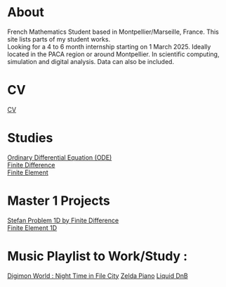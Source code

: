 # About  

French Mathematics Student based in Montpellier/Marseille, France.
This site lists parts of my student works.  
Looking for a 4 to 6 month internship starting on 1 March 2025. Ideally located in the PACA region or around Montpellier. In scientific computing, simulation and digital analysis. Data can also be included.  

# CV  
[CV](/CV/CV.pdf)  

# Studies 

[Ordinary Differential Equation (ODE)](/EDO)  
[Finite Difference](/Finite_Difference)  
[Finite Element](/Finite_Element)

# Master 1 Projects  

[Stefan Problem 1D by Finite Difference](/TER)  
[Finite Element 1D](/FEM)

# Music Playlist to Work/Study :  
[Digimon World : Night Time in File City](https://www.youtube.com/watch?v=A-mfe5JuEeI&t=577s)
[Zelda Piano](https://www.youtube.com/watch?v=ji7I9hoFab0)
[Liquid DnB](https://www.youtube.com/watch?v=Ktc23EfaMHg)


